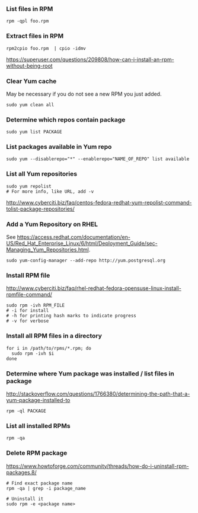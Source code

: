 ### List files in RPM

```
rpm -qpl foo.rpm
```


### Extract files in RPM

```
rpm2cpio foo.rpm  | cpio -idmv
```

https://superuser.com/questions/209808/how-can-i-install-an-rpm-without-being-root


### Clear Yum cache

May be necessary if you do not see a new RPM you just added.

```
sudo yum clean all
```


### Determine which repos contain package

```
sudo yum list PACKAGE
```


### List packages available in Yum repo

```
sudo yum --disablerepo="*" --enablerepo="NAME_OF_REPO" list available
```


### List all Yum repositories

```
sudo yum repolist
# For more info, like URL, add -v
```

http://www.cyberciti.biz/faq/centos-fedora-redhat-yum-repolist-command-tolist-package-repositories/


### Add a Yum Repository on RHEL

See https://access.redhat.com/documentation/en-US/Red_Hat_Enterprise_Linux/6/html/Deployment_Guide/sec-Managing_Yum_Repositories.html.

```
sudo yum-config-manager --add-repo http://yum.postgresql.org
```


### Install RPM file

http://www.cyberciti.biz/faq/rhel-redhat-fedora-opensuse-linux-install-rpmfile-command/

```
sudo rpm -ivh RPM_FILE
# -i for install
# -h for printing hash marks to indicate progress
# -v for verbose
```


### Install all RPM files in a directory

```
for i in /path/to/rpms/*.rpm; do
  sudo rpm -ivh $i
done
```


### Determine where Yum package was installed / list files in package

http://stackoverflow.com/questions/1766380/determining-the-path-that-a-yum-package-installed-to

```
rpm -ql PACKAGE
```


### List all installed RPMs

```
rpm -qa
```


### Delete RPM package

https://www.howtoforge.com/community/threads/how-do-i-uninstall-rpm-packages.8/

```
# Find exact package name
rpm -qa | grep -i package_name

# Uninstall it
sudo rpm -e <package name>
```